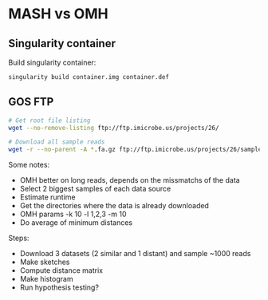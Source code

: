 # MASH vs OMH 

## Singularity container

Build singularity container:

```bash
singularity build container.img container.def
```

## GOS FTP 

```bash
# Get root file listing
wget --no-remove-listing ftp://ftp.imicrobe.us/projects/26/

# Download all sample reads
wget -r --no-parent -A *.fa.gz ftp://ftp.imicrobe.us/projects/26/samples
```

Some notes:
* OMH better on long reads, depends on the missmatchs of the data
* Select 2 biggest samples of each data source
* Estimate runtime
* Get the directories where the data is already downloaded
* OMH params -k 10 -l 1,2,3 -m 10
* Do average of minimum distances

Steps:
* Download 3 datasets (2 similar and 1 distant) and sample ~1000 reads
* Make sketches
* Compute distance matrix
* Make histogram
* Run hypothesis testing?

